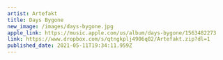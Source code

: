 ```yaml
---
artist: Artefakt
title: Days Bygone
new_image: /images/days-bygone.jpg
apple_link: https://music.apple.com/us/album/days-bygone/1563482273
link: https://www.dropbox.com/s/qtngkplj4906q82/Artefakt.zip?dl=1
published_date: 2021-05-11T19:34:11.959Z
---
```

